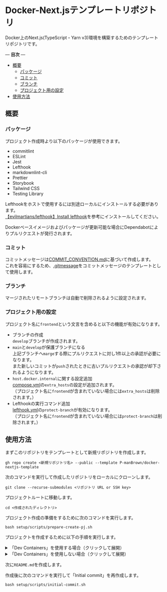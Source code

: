 # Docker-Next.jsテンプレートリポジトリ

Docker上のNext.js(TypeScript・Yarn v3)環境を構築するためのテンプレートリポジトリです。  

— **目次** —

- [概要](#概要)
  - [パッケージ](#パッケージ)
  - [コミット](#コミット)
  - [ブランチ](#ブランチ)
  - [プロジェクト用の設定](#プロジェクト用の設定)
- [使用方法](#使用方法)

## 概要

### パッケージ

プロジェクト作成時より以下のパッケージが使用できます。  

- commitlint
- ESLint
- Jest
- Lefthook
- markdownlint-cli
- Prettier
- Storybook
- Tailwind CSS
- Testing Library

Lefthookをホストで使用するには別途ローカルにインストールする必要があります。  
[【evilmartians/lefthook】Install lefthook](https://tinyurl.com/yc7mhabe)を参考にインストールしてください。  

Dockerベースイメージおよびパッケージが更新可能な場合にDependabotによりプルリクエストが発行されます。  

### コミット

コミットメッセージは[COMMIT_CONVENTION.md](https://tinyurl.com/git-commit-convention)に基づいて作成します。  
これを容易にするため、[.gitmessage](https://tinyurl.com/gitmessage)をコミットメッセージのテンプレートとして使用します。  

### ブランチ

マージされたリモートブランチは自動で削除されるように設定されます。  

### プロジェクト用の設定

プロジェクト名に`frontend`という文言を含めると以下の機能が有効になります。  

- ブランチの作成  
  `develop`ブランチが作成されます。  
- `main`と`develop`が保護ブランチになる  
  上記ブランチへ`marge`する際にプルリクエストに対し1件以上の承認が必要になります。  
  また新しいコミットが`push`されたときに古いプルリクエストの承認が却下されるようになります。  
- `host.docker.internal`に関する設定追加  
  [compose.yml](compose.yml)の`extra_hosts`の設定が追加されます。  
  （プロジェクト名に`frontend`が含まれていない場合には`extra_hosts`は削除されます。）  
- Lefthookの実行コマンド追加  
  [lefthook.yml](lefthook.yml)の`protect-branch`が有効になります。  
  （プロジェクト名に`frontend`が含まれていない場合には`protect-branch`は削除されます。）  

## 使用方法

まずこのリポジトリをテンプレートとして新規リポジトリを作成します。  

```terminal
gh repo create <新規リポジトリ名> --public --template P-manBrown/docker-nextjs-template
```

次のコマンドを実行して作成したリポジトリをローカルにクローンします。  

```terminal
git clone --recurse-submodules <リポジトリ URL or SSH key>
```

プロジェクトルートに移動します。  

```terminal
cd <作成されたディレクトリ>
```

プロジェクト作成の準備をするために次のコマンドを実行します。  

```terminal
bash setup/scripts/prepare-create-pj.sh
```

プロジェクトを作成するために以下の手順を実行します。  

<details>
  <summary>「Dev Containers」を使用する場合（クリックして展開）</summary>

`.devcontainer/environment/gh-token.env`を書き換えます。

ここで使用するPersonal Access Tokenには以下のスコープが必要です。  

- repo
- read:org

書き換え後「Dev Containers」を起動します。  
コマンドパレットで`Dev Containers: Reopen in Container`を実行します。  
起動完了後コンテナ内で次のコマンドを実行してNext.jsアプリケーションを作成します。  

```terminal
bash setup/scripts/create-pj.sh
```

</details>

<details>
  <summary>「Dev Containers」を使用しない場合（クリックして展開）</summary>

LefthookをDockerに対応させるため[lefthook-local.yml](setup/config/lefthook-local.yml)をプロジェクトルートに移動します。  

```terminal
mv setup/config/lefthook-local.yml ./
```

次のコマンドを実行してNext.jsアプリケーションを作成します。  

```terminal
docker compose run --rm --no-deps api bash setup/scripts/create-pj.sh
```

</details>

次に`README.md`を作成します。  

作成後に次のコマンドを実行して「Initial commit」を再作成します。  

```terminal
bash setup/scripts/initial-commit.sh
```
